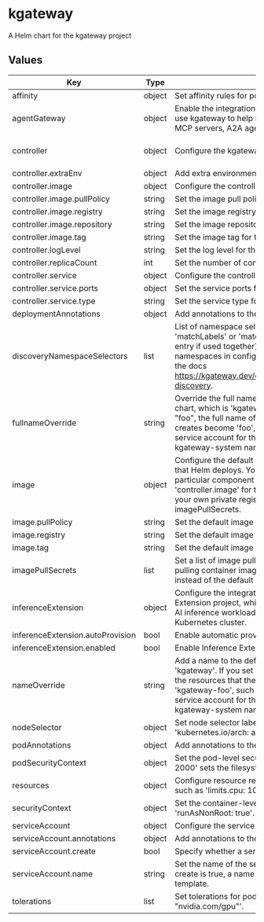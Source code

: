 # kgateway

A Helm chart for the kgateway project

## Values

| Key | Type | Description | Default |
|-----|------|-------------|---------|
| affinity | object | Set affinity rules for pod scheduling, such as 'nodeAffinity:'. | {} |
| agentGateway | object | Enable the integration with Agent Gateway, which lets you use kgateway to help manage agent connectivity across MCP servers, A2A agents, and REST APIs. | {"enabled":false} |
| controller | object | Configure the kgateway control plane deployment. | {"extraEnv":{},"image":{"pullPolicy":"","registry":"","repository":"kgateway","tag":""},"logLevel":"info","replicaCount":1,"service":{"ports":{"grpc":9977,"health":9093},"type":"ClusterIP"}} |
| controller.extraEnv | object | Add extra environment variables to the controller container. | {} |
| controller.image | object | Configure the controller container image. | {"pullPolicy":"","registry":"","repository":"kgateway","tag":""} |
| controller.image.pullPolicy | string | Set the image pull policy for the controller. | "" |
| controller.image.registry | string | Set the image registry for the controller. | "" |
| controller.image.repository | string | Set the image repository for the controller. | "kgateway" |
| controller.image.tag | string | Set the image tag for the controller. | "" |
| controller.logLevel | string | Set the log level for the controller. | "info" |
| controller.replicaCount | int | Set the number of controller pod replicas. | 1 |
| controller.service | object | Configure the controller service. | {"ports":{"grpc":9977,"health":9093},"type":"ClusterIP"} |
| controller.service.ports | object | Set the service ports for gRPC and health endpoints. | {"grpc":9977,"health":9093} |
| controller.service.type | string | Set the service type for the controller. | "ClusterIP" |
| deploymentAnnotations | object | Add annotations to the kgateway deployment. | {} |
| discoveryNamespaceSelectors | list | List of namespace selectors (OR'ed): each entry can use 'matchLabels' or 'matchExpressions' (AND'ed within each entry if used together). Kgateway includes the selected namespaces in config discovery. For more information, see the docs https://kgateway.dev/docs/operations/install/#namespace-discovery. | [] |
| fullnameOverride | string | Override the full name of resources created by the Helm chart, which is 'kgateway'. If you set 'fullnameOverride: "foo", the full name of the resources that the Helm release creates become 'foo', such as the deployment, service, and service account for the kgateway control plane in the kgateway-system namespace. | "" |
| image | object | Configure the default container image for the components that Helm deploys. You can override these settings for each particular component in that component's section, such as 'controller.image' for the kgateway control plane. If you use your own private registry, make sure to include the imagePullSecrets. | {"pullPolicy":"IfNotPresent","registry":"cr.kgateway.dev/kgateway-dev","tag":""} |
| image.pullPolicy | string | Set the default image pull policy. | "IfNotPresent" |
| image.registry | string | Set the default image registry.  | "cr.kgateway.dev/kgateway-dev" |
| image.tag | string | Set the default image tag. | "" |
| imagePullSecrets | list | Set a list of image pull secrets for Kubernetes to use when pulling container images from your own private registry instead of the default kgateway registry. | [] |
| inferenceExtension | object | Configure the integration with the Gateway API Inference Extension project, which lets you use kgateway to route to AI inference workloads like LLMs that run locally in your Kubernetes cluster. | {"autoProvision":false,"enabled":false} |
| inferenceExtension.autoProvision | bool | Enable automatic provisioning for Inference Extension. | false |
| inferenceExtension.enabled | bool | Enable Inference Extension. | false |
| nameOverride | string | Add a name to the default Helm base release, which is 'kgateway'. If you set 'nameOverride: "foo", the name of the resources that the Helm release creates become 'kgateway-foo', such as the deployment, service, and service account for the kgateway control plane in the kgateway-system namespace. | "" |
| nodeSelector | object | Set node selector labels for pod scheduling, such as 'kubernetes.io/arch: amd64'. | {} |
| podAnnotations | object | Add annotations to the kgateway pods. | {} |
| podSecurityContext | object | Set the pod-level security context. For example, 'fsGroup: 2000' sets the filesystem group to 2000. | {} |
| resources | object | Configure resource requests and limits for the container, such as 'limits.cpu: 100m' or 'requests.memory: 128Mi'. | {} |
| securityContext | object | Set the container-level security context, such as 'runAsNonRoot: true'. | {} |
| serviceAccount | object | Configure the service account for the deployment. | {"annotations":{},"create":true,"name":""} |
| serviceAccount.annotations | object | Add annotations to the service account. | {} |
| serviceAccount.create | bool | Specify whether a service account should be created. | true |
| serviceAccount.name | string | Set the name of the service account to use. If not set and create is true, a name is generated using the fullname template. | "" |
| tolerations | list | Set tolerations for pod scheduling, such as 'key: "nvidia.com/gpu"'. | [] |

